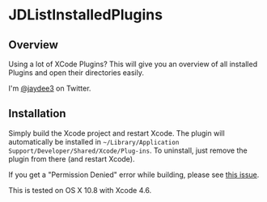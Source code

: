 # JDListInstalledPlugins

## Overview

Using a lot of XCode Plugins? This will give you an overview of all installed Plugins and open their directories easily.

I'm [@jaydee3](http://twitter.com/jaydee3) on Twitter.

## Installation

Simply build the Xcode project and restart Xcode. The plugin will automatically be installed in `~/Library/Application Support/Developer/Shared/Xcode/Plug-ins`. To uninstall, just remove the plugin from there (and restart Xcode).

If you get a "Permission Denied" error while building, please see [this issue](https://github.com/omz/ColorSense-for-Xcode/issues/1).

This is tested on OS X 10.8 with Xcode 4.6.
